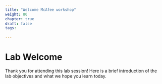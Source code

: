 ```yaml
---
title: "Welcome McAfee workshop"
weight: 80
chapter: true
draft: false
tags:
  
---
```


# Lab Welcome

Thank you for attending this lab session! Here is a brief introduction of the lab objectives and what we hope you learn today. 

